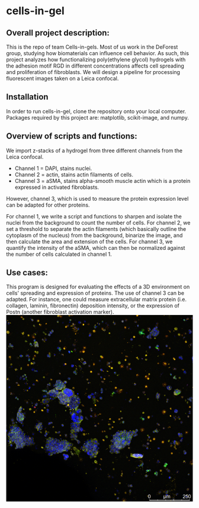 # cells-in-gel
## Overall project description: 
This is the repo of team Cells-in-gels. Most of us work in the DeForest group, studying how biomaterials can influence cell behavior. As such, this project analyzes how functionalizing poly(ethylene glycol) hydrogels with the adhesion motif RGD in different concentrations affects cell spreading and proliferation of fibroblasts. We will design a pipeline for processing fluorescent images taken on a Leica confocal. 


## Installation
In order to run cells-in-gel, clone the repository onto your local computer. Packages required by this project are: matplotlib, scikit-image, and numpy. 

## Overview of scripts and functions:
We import z-stacks of a hydrogel from three different channels from the Leica confocal. 
- Channel 1 = DAPI, stains nuclei. 
- Channel 2 = actin, stains actin filaments of cells. 
- Channel 3 = aSMA, stains alpha-smooth muscle actin which is a protein expressed in activated fibroblasts. 

However, channel 3, which is used to measure the protein expression level can be adapted for other proteins. 

For channel 1, we write a script and functions to sharpen and isolate the nuclei from the background to count the number of cells. For channel 2, we set a threshold to separate the actin filaments (which basically outline the cytoplasm of the nucleus) from the background, binarize the image, and then calculate the area and extension of the cells. For channel 3, we quantify the intensity of the aSMA, which can then be normalized against the number of cells calculated in channel 1.

## Use cases:
This program is designed for evaluating the effects of a 3D environment on cells' spreading and expression of proteins. The use of channel 3 can be adapted. For instance, one could measure extracellular matrix protein (i.e. collagen, laminin, fibronectin) deposition intensity, or the expression of Postn (another fibroblast activation marker). 
![Fibroblasts stained for Collagen I](0.5mM_BMB_maxproj_01.tif)
